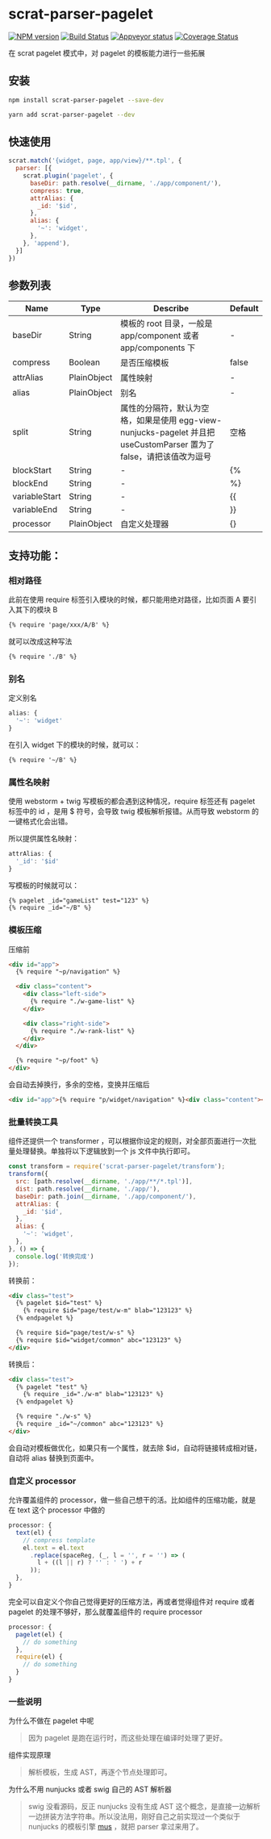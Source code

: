 # scrat-parser-pagelet

[![NPM version][npm-image]][npm-url]
[![Build Status][travis-image]][travis-url]
[![Appveyor status][appveyor-image]][appveyor-url]
[![Coverage Status][coveralls-image]][coveralls-url]

在 scrat pagelet 模式中，对 pagelet 的模板能力进行一些拓展

## 安装

```bash
npm install scrat-parser-pagelet --save-dev
```

```bash
yarn add scrat-parser-pagelet --dev
```

## 快速使用

```js
scrat.match('{widget, page, app/view}/**.tpl', {
  parser: [{
    scrat.plugin('pagelet', {
      baseDir: path.resolve(__dirname, './app/component/'),
      compress: true,
      attrAlias: {
        _id: '$id',
      },
      alias: {
        '~': 'widget',
      },
    }, 'append'),
  }]
})
```

## 参数列表

|Name|Type|Describe|Default|
|----|----|--------|-------|
| baseDir | String | 模板的 root 目录，一般是 app/component 或者 app/components 下 | - |
| compress | Boolean | 是否压缩模板 | false |
| attrAlias | PlainObject | 属性映射 | - |
| alias | PlainObject | 别名 | - |
| split | String | 属性的分隔符，默认为空格，如果是使用 egg-view-nunjucks-pagelet 并且把 useCustomParser 置为了 false，请把该值改为逗号 | 空格 |
| blockStart | String | - | {% |
| blockEnd | String | - | %} |
| variableStart | String | - | {{ |
| variableEnd | String | - | }} |
| processor | PlainObject | 自定义处理器 | {} |

## 支持功能：

### 相对路径

此前在使用 require 标签引入模块的时候，都只能用绝对路径，比如页面 A 要引入其下的模块 B

```html
{% require 'page/xxx/A/B' %}
```

就可以改成这种写法

```html
{% require './B' %}
```

### 别名

定义别名

```js
alias: {
  '~': 'widget'
}
```

在引入 widget 下的模块的时候，就可以：

```html
{% require '~/B' %}
```

### 属性名映射

使用 webstorm + twig 写模板的都会遇到这种情况，require 标签还有 pagelet 标签中的 id ，是用 $ 符号，会导致 twig 模板解析报错。从而导致 webstorm 的一键格式化会出错。

所以提供属性名映射：

```js
attrAlias: {
  '_id': '$id'
}
```

写模板的时候就可以：

```html
{% pagelet _id="gameList" test="123" %}
{% require _id="~/B" %}
```

### 模板压缩

压缩前

```html
<div id="app">
  {% require "~p/navigation" %}

  <div class="content">
    <div class="left-side">
      {% require "./w-game-list" %}
    </div>

    <div class="right-side">
      {% require "./w-rank-list" %}
    </div>
  </div>

  {% require "~p/foot" %}
</div>
```

会自动去掉换行，多余的空格，变换并压缩后

```html
<div id="app">{% require "p/widget/navigation" %}<div class="content"><div class="left-side">{% require "p/page/index/w-game-list" %}</div><div class="right-side">{% require "p/page/index/w-rank-list" %}</div></div>{% require "p/widget/foot" %}</div>
```

### 批量转换工具

组件还提供一个 transformer ，可以根据你设定的规则，对全部页面进行一次批量处理替换。单独将以下逻辑放到一个 js 文件中执行即可。

```js
const transform = require('scrat-parser-pagelet/transform');
transform({
  src: [path.resolve(__dirname, './app/**/*.tpl')],
  dist: path.resolve(__dirname, './app/'),
  baseDir: path.join(__dirname, './app/component/'),
  attrAlias: {
    _id: '$id',
  },
  alias: {
    '~': 'widget',
  },
}, () => {
  console.log('转换完成')
});
```

转换前：

```html
<div class="test">
  {% pagelet $id="test" %}
    {% require $id="page/test/w-m" blab="123123" %}
  {% endpagelet %}

  {% require $id="page/test/w-s" %}
  {% require $id="widget/common" abc="123123" %}
</div>
```

转换后：

```html
<div class="test">
  {% pagelet "test" %}
    {% require _id="./w-m" blab="123123" %}
  {% endpagelet %}

  {% require "./w-s" %}
  {% require _id="~/common" abc="123123" %}
</div>
```

会自动对模板做优化，如果只有一个属性，就去除 $id，自动将链接转成相对链，自动将 alias 替换到页面中。

### 自定义 processor

允许覆盖组件的 processor，做一些自己想干的活。比如组件的压缩功能，就是在 text 这个 processor 中做的

```js
processor: {
  text(el) {
    // compress template
    el.text = el.text
      .replace(spaceReg, (_, l = '', r = '') => (
        l + ((l || r) ? '' : ' ') + r
      ));
  },
}
```

完全可以自定义个你自己觉得更好的压缩方法，再或者觉得组件对 require 或者 pagelet 的处理不够好，那么就覆盖组件的 require processor

```js
processor: {
  pagelet(el) {
    // do something
  },
  require(el) {
    // do something
  }
}
```

### 一些说明

为什么不做在 pagelet 中呢

> 因为 pagelet 是跑在运行时，而这些处理在编译时处理了更好。

组件实现原理

> 解析模板，生成 AST，再逐个节点处理即可。

为什么不用 nunjucks 或者 swig 自己的 AST 解析器

> swig 没看源码，反正 nunjucks 没有生成 AST 这个概念，是直接一边解析一边拼装方法字符串。所以没法用，刚好自己之前实现过一个类似于 nunjucks 的模板引擎 [mus](https://github.com/whxaxes/mus) ，就把 parser 拿过来用了。


[npm-url]: https://npmjs.org/package/scrat-parser-pagelet
[npm-image]: http://img.shields.io/npm/v/scrat-parser-pagelet.svg
[travis-url]: https://travis-ci.org/whxaxes/scrat-parser-pagelet
[travis-image]: http://img.shields.io/travis/whxaxes/scrat-parser-pagelet.svg
[appveyor-url]: https://ci.appveyor.com/project/whxaxes/scrat-parser-pagelet/branch/master
[appveyor-image]: https://ci.appveyor.com/api/projects/status/github/whxaxes/scrat-parser-pagelet?branch=master&svg=true
[coveralls-url]: https://coveralls.io/r/whxaxes/scrat-parser-pagelet
[coveralls-image]: https://img.shields.io/coveralls/whxaxes/scrat-parser-pagelet.svg
